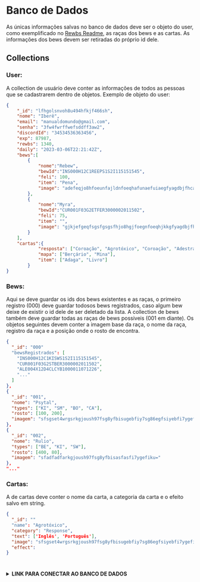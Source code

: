 # Banco de Dados
As únicas informações salvas no banco de dados deve ser o objeto do user, como exemplificado no [Rewbs Readme](https://github.com/WilckerK/rewbs/blob/main/README.md#objeto-do-user), as raças dos bews e as cartas.
As informações dos bews devem ser retiradas do próprio id dele.

## Collections
### User: 
A collection de usuário deve conter as informações de todos as pessoas que se cadastrarem dentro de objetos. Exemplo de objeto do user: 
```json
{
	"_id": "lfhgolsnvoh8u494hfkjf466sh",
	"nome": "Iberê",
	"email": "manualdomundo@gmail.com",
	"senha": "3fw4fwrffwefsddff3aw2",
	"discordId": "34534536363456",
	"exp": 87987,
	"rewbs": 1340,
	"daily": "2023-03-06T22:21:42Z",
	"bews":[
		{
			"nome":"Rebew", 
			"bewId":"INS000H12C1REEPS1S2I115151545", 
			"feli": 100,
			"item": "Pena",
			"image": "adefeqjo8hfoeunfajldnfoeqhafunaefuiaegfyagdbjfhcaejbjlakelnflandhu=="
		},
		{
			"nome":"Myra", 
			"bewId":"CUR001F03G2ETFER3000002011502", 
			"feli": 75,
			"item": "",
			"image": "gjkjefgeqfsgsfgsgsfhjo8hgjfoegnfoeqhjkkgfyagdbjfhcaegjkgjjbjlasfghsu=="
		}
	],
	"cartas":{
			"resposta": ["Coroação", "Agrotóxico", "Coroação", "Adestrar"],
			"mapa": ["Berçário", "Mina"],
			"item": ["Adaga", "Livro"]
		}
}
```

### Bews:
Aqui se deve guardar os ids dos bews existentes e as raças, o primeiro registro (000) deve guardar todosos bews registrados, caso algum bew deixe de existir o id dele de ser deletado da lista. A collection de bews também deve guardar todas as raças de bews possiveis (001 em diante). Os objetos seguintes devem conter a imagem base da raça, o nome da raça, registro da raça e a posição onde o rosto de encontra.
```json
{
  "_id": "000"
  "bewsRegistrados": [
  	"INS000H12C1KISWS1S2I115151545",
  	"CUR001F03G2STBER3000002011502",
  	"ALE004X12D4CLCYB1000011071226",
  	"..."
  ]
},
{
  "_id": "001",
  "nome": "Psytal",
  "types": ["KI", "SM", "BO", "CA"],
  "rosto": [100, 200],
  "imagem": "sfsgset4wrgsrkgjoush97fsg8yfbisugebfiy7sg86egfsiyebfi7ygefiku="
},
{
  "_id": "002",
  "nome": "Rulio",
  "types": ["BE", "KI", "SW"],
  "rosto": [400, 80],
  "imagem": "sfadfadfarkgjoush97fsg8yfbisasfasfi7ygefiku="
},
"..."
```

### Cartas:
A de cartas deve conter o nome da carta, a categoria da carta e o efeito salvo em string.
```json
{
  "_id": ""
  "name": "Agrotóxico",
  "category": "Response",
  "text": ['Inglês', 'Português'],
  "image": "sfsgset4wrgsrkgjoush97fsg8yfbisugebfiy7sg86egfsiyebfi7ygefiku=",
  "effect":
}
```

#

<details> 
	<summary><b>LINK PARA CONECTAR AO BANCO DE DADOS</b></summary>
    <mark>mongodb+srv://API:VrxAzAus26iI3tas@cluster.yruie.mongodb.net/{NOMEDADATABASE}?retryWrites=true&w=majority</mark>
</details>


